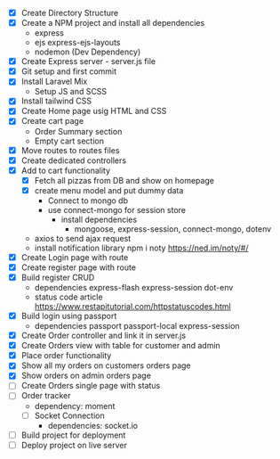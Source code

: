 - [x] Create Directory Structure
- [x] Create a NPM project and install all dependencies
    - express
    - ejs express-ejs-layouts
    - nodemon (Dev Dependency)
- [x] Create Express server - server.js file
- [x] Git setup and first commit
- [x] Install Laravel Mix
   - Setup JS and SCSS
- [x] Install tailwind CSS
- [x] Create Home page usig HTML and CSS
- [x] Create cart page
    - Order Summary section
    - Empty cart section
- [x] Move routes to routes files
- [x] Create dedicated controllers
- [x] Add to cart functionality
  - [x] Fetch all pizzas from DB and show on homepage
  - [x] create menu model and put dummy data
    - Connect to mongo db
    - use connect-mongo for session store
      - install dependencies
        - mongoose, express-session, connect-mongo, dotenv
  - axios to send ajax request
  - install notification library npm i noty https://ned.im/noty/#/
- [x] Create Login page with route
- [x] Create register page with route
- [x] Build register CRUD
  - dependencies express-flash express-session dot-env
  - status code article https://www.restapitutorial.com/httpstatuscodes.html
- [x] Build login using passport
  - dependencies passport passport-local express-session
- [x] Create Order controller and link it in server.js
- [x] Create Orders view with table for customer and admin
- [x] Place order functionality
- [x] Show all my orders on customers orders page
- [x] Show orders on admin orders page
- [ ] Create Orders single page with status
- [ ] Order tracker
  - dependency: moment
  - [ ] Socket Connection
    - dependencies: socket.io
- [ ] Build project for deployment
- [ ] Deploy project on live server